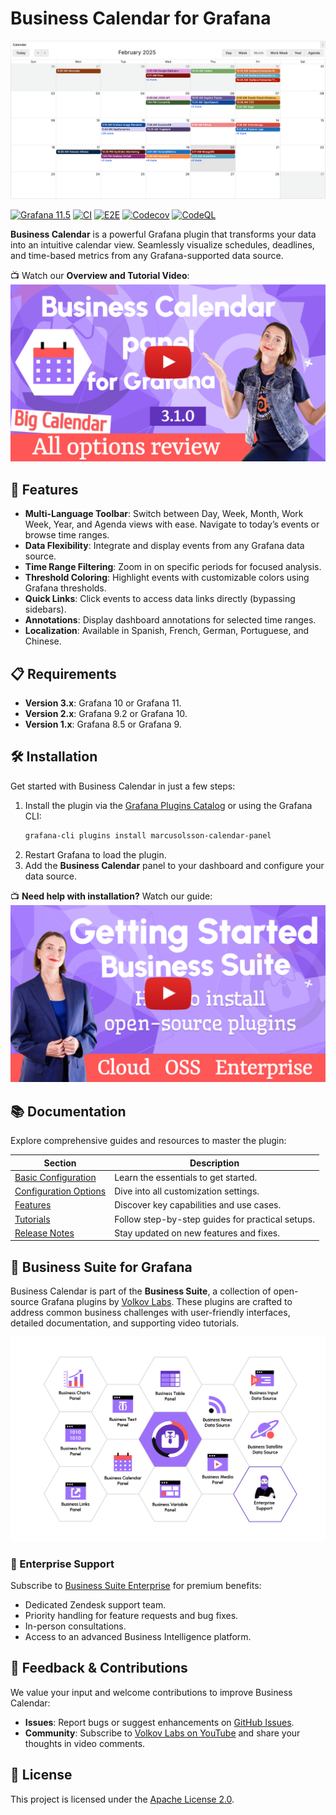 # Business Calendar for Grafana

![Business Calendar Screenshot](https://github.com/VolkovLabs/business-calendar/raw/main/src/img/screenshot.png)

[![Grafana 11.5](https://img.shields.io/badge/Grafana-11.5-orange)](https://grafana.com)
[![CI](https://github.com/volkovlabs/business-calendar/workflows/CI/badge.svg)](https://github.com/volkovlabs/business-calendar/actions/workflows/ci.yml)
[![E2E](https://github.com/volkovlabs/business-calendar/workflows/E2E/badge.svg)](https://github.com/volkovlabs/business-calendar/actions/workflows/e2e.yml)
[![Codecov](https://codecov.io/gh/VolkovLabs/business-calendar/branch/main/graph/badge.svg)](https://codecov.io/gh/VolkovLabs/business-calendar)
[![CodeQL](https://github.com/VolkovLabs/business-calendar/actions/workflows/codeql-analysis.yml/badge.svg)](https://github.com/VolkovLabs/business-calendar/actions/workflows/codeql-analysis.yml)

**Business Calendar** is a powerful Grafana plugin that transforms your data into an intuitive calendar view. Seamlessly visualize schedules, deadlines, and time-based metrics from any Grafana-supported data source.

📺 Watch our **Overview and Tutorial Video**:  
[![Business Calendar 3.1.0 | Overview and Detailed Tutorial](https://raw.githubusercontent.com/volkovlabs/business-calendar/main/img/business.png)](https://youtu.be/CvLqyY2fQfo)

## 🚀 Features

- **Multi-Language Toolbar**: Switch between Day, Week, Month, Work Week, Year, and Agenda views with ease. Navigate to today’s events or browse time ranges.
- **Data Flexibility**: Integrate and display events from any Grafana data source.
- **Time Range Filtering**: Zoom in on specific periods for focused analysis.
- **Threshold Coloring**: Highlight events with customizable colors using Grafana thresholds.
- **Quick Links**: Click events to access data links directly (bypassing sidebars).
- **Annotations**: Display dashboard annotations for selected time ranges.
- **Localization**: Available in Spanish, French, German, Portuguese, and Chinese.

## 📋 Requirements

- **Version 3.x**: Grafana 10 or Grafana 11.
- **Version 2.x**: Grafana 9.2 or Grafana 10.
- **Version 1.x**: Grafana 8.5 or Grafana 9.

## 🛠️ Installation

Get started with Business Calendar in just a few steps:

1. Install the plugin via the [Grafana Plugins Catalog](https://grafana.com/grafana/plugins/marcusolsson-calendar-panel/) or using the Grafana CLI:
   ```bash
   grafana-cli plugins install marcusolsson-calendar-panel
   ```
2. Restart Grafana to load the plugin.
3. Add the **Business Calendar** panel to your dashboard and configure your data source.

📺 **Need help with installation?** Watch our guide:  
[![Install Business Suite Plugins in Cloud, OSS, Enterprise](https://raw.githubusercontent.com/volkovlabs/.github/main/started.png)](https://youtu.be/1qYzHfPXJF8)

## 📚 Documentation

Explore comprehensive guides and resources to master the plugin:

| Section                                                                              | Description                                      |
| ------------------------------------------------------------------------------------ | ------------------------------------------------ |
| [Basic Configuration](https://volkovlabs.io/plugins/business-calendar/basic-config/) | Learn the essentials to get started.             |
| [Configuration Options](https://volkovlabs.io/plugins/business-calendar/sections/)   | Dive into all customization settings.            |
| [Features](https://volkovlabs.io/plugins/business-calendar/features/)                | Discover key capabilities and use cases.         |
| [Tutorials](https://volkovlabs.io/plugins/business-calendar/tutorials/)              | Follow step-by-step guides for practical setups. |
| [Release Notes](https://volkovlabs.io/plugins/business-calendar/release/)            | Stay updated on new features and fixes.          |

## 🌟 Business Suite for Grafana

Business Calendar is part of the **Business Suite**, a collection of open-source Grafana plugins by [Volkov Labs](https://volkovlabs.io/). These plugins are crafted to address common business challenges with user-friendly interfaces, detailed documentation, and supporting video tutorials.

[![Business Suite for Grafana](https://raw.githubusercontent.com/VolkovLabs/.github/main/business.png)](https://volkovlabs.io/plugins/)

### 💼 Enterprise Support

Subscribe to [Business Suite Enterprise](https://volkovlabs.io/pricing/) for premium benefits:

- Dedicated Zendesk support team.
- Priority handling for feature requests and bug fixes.
- In-person consultations.
- Access to an advanced Business Intelligence platform.

## 💬 Feedback & Contributions

We value your input and welcome contributions to improve Business Calendar:

- **Issues**: Report bugs or suggest enhancements on [GitHub Issues](https://github.com/volkovlabs/business-calendar/issues).
- **Community**: Subscribe to [Volkov Labs on YouTube](https://youtube.com/@volkovlabs) and share your thoughts in video comments.

## 📜 License

This project is licensed under the [Apache License 2.0](https://github.com/volkovlabs/business-calendar/blob/main/LICENSE).
